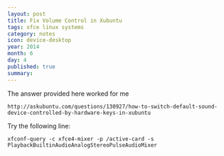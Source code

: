 ```yaml
---
layout: post
title: Fix Volume Control in Xubuntu
tags: xfce linux systems
category: notes
icon: device-desktop
year: 2014
month: 6
day: 4
published: true
summary:
---
```

The answer provided here worked for me

```
http://askubuntu.com/questions/130927/how-to-switch-default-sound-device-controlled-by-hardware-keys-in-xubuntu
```

Try the following line:

```
xfconf-query -c xfce4-mixer -p /active-card -s PlaybackBuiltinAudioAnalogStereoPulseAudioMixer
```
